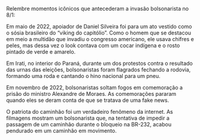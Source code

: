 Relembre  momentos icônicos que antecederam a invasão bolsonarista no 8/1:

Em maio de 2022, apoiador de Daniel Silveira foi para um ato vestido como o sósia brasileiro do “viking do capitólio”. Como o homem que se destacou em meio a multidão que invadiu o congresso americano, ele usava chifres e peles, mas dessa vez o look contava com um cocar indígena e o rosto pintado de verde e amarelo.

Em Irati, no interior do Paraná, durante um dos protestos contra o resultado das urnas das eleições, bolsonaristas foram flagrados fechando a rodovia, formando uma roda e cantando o hino nacional para um pneu.

Em novembro de 2022, bolsonaristas soltam fogos em comemoração a prisão do ministro Alexandre de Moraes. As comemorações pararam quando eles se deram conta de que se tratava de uma fake news.

O patriota do caminhão foi um verdadeiro fenômeno da internet. As filmagens mostram um bolsonarista que, na tentativa de impedir a passagem de um caminhão durante o bloqueio na BR-232, acabou pendurado em um caminhão em movimento.

